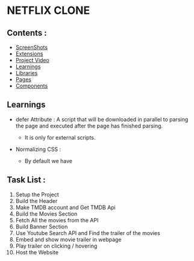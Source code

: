 # NETFLIX CLONE 

## Contents : 
- [ScreenShots](#screenshots)
- [Extensions](#extensions)
- [Project Video](#project-video)
- [Learnings](#learnings)
- [Libraries](#libraries)
- [Pages](#pages)
- [Components](components)

## Learnings

- defer Attribute :
  A script that will be downloaded in parallel to parsing the page and executed after the page has finished parsing.

  - It is only for external scripts.

- Normalizing CSS :
  - By default we have

## Task List :

1. Setup the Project
2. Build the Header
3. Make TMDB account and Get TMDB Api 
4. Build the Movies Section 
5. Fetch All the movies from the API 
6. Build Banner Section
7. Use Youtube Search API and Find the trailer of the movies 
8. Embed and show movie trailer in webpage
9. Play trailer on clicking / hovering 
10. Host the Website 

